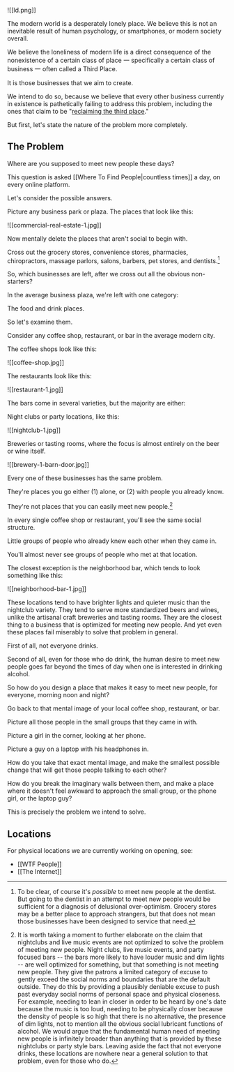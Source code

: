 ![[ld.png]]


The modern world is a desperately lonely place. We believe this is not an inevitable result of human psychology, or smartphones, or modern society overall.

We believe the loneliness of modern life is a direct consequence of the nonexistence of a certain class of place 一 specifically a certain class of business 一 often called a Third Place.

It is those businesses that we aim to create.

We intend to do so, because we believe that every other business currently in existence is pathetically failing to address this problem, including the ones that claim to be "[reclaiming the third place](https://stories.starbucks.com/emea/stories/2024/reclaiming-third-places-our-bold-vision-for-community-stores/)."

But first, let's state the nature of the problem more completely.

## The Problem

Where are you supposed to meet new people these days?

This question is asked [[Where To Find People|countless times]] a day, on every online platform.

Let's consider the possible answers.

Picture any business park or plaza. The places that look like this:

![[commercial-real-estate-1.jpg]]

Now mentally delete the places that aren't social to begin with.

Cross out the grocery stores, convenience stores, pharmacies, chiropractors, massage parlors, salons, barbers, pet stores, and dentists.[^1]

[^1]: To be clear, of course it's _possible_ to meet new people at the dentist. But going to the dentist in an attempt to meet new people would be sufficient for a diagnosis of delusional over-optimism. Grocery stores may be a better place to approach strangers, but that does not mean those businesses have been designed to service that need.

So, which businesses are left, after we cross out all the obvious non-starters?

In the average business plaza, we're left with one category:

The food and drink places.

So let's examine them.

Consider any coffee shop, restaurant, or bar in the average modern city.

The coffee shops look like this:

![[coffee-shop.jpg]]

The restaurants look like this:

![[restaurant-1.jpg]]

The bars come in several varieties, but the majority are either:

Night clubs or party locations, like this:

![[nightclub-1.jpg]]

Breweries or tasting rooms, where the focus is almost entirely on the beer or wine itself.

![[brewery-1-barn-door.jpg]]

Every one of these businesses has the same problem.

They're places you go either (1) alone, or (2) with people you already know.

They're not places that you can easily meet new people.[^2]

[^2]: It is worth taking a moment to further elaborate on the claim that nightclubs and live music events are not optimized to solve the problem of meeting new people. Night clubs, live music events, and party focused bars -- the bars more likely to have louder music and dim lights -- are well optimized for something, but that something is not meeting new people. They give the patrons a limited category of excuse to gently exceed the social norms and boundaries that are the default outside. They do this by providing a plausibly deniable excuse to push past everyday social norms of personal space and physical closeness. For example, needing to lean in closer in order to be heard by one's date because the music is too loud, needing to be physically closer because the density of people is so high that there is no alternative, the presence of dim lights, not to mention all the obvious social lubricant functions of alcohol. We would argue that the fundamental human need of meeting new people is infinitely broader than anything that is provided by these nightclubs or party style bars. Leaving aside the fact that not everyone drinks, these locations are nowhere near a general solution to that problem, even for those who do.

In every single coffee shop or restaurant, you'll see the same social structure.

Little groups of people who already knew each other when they came in.

You'll almost never see groups of people who met at that location.

The closest exception is the neighborhood bar, which tends to look something like this:

![[neighborhood-bar-1.jpg]]


These locations tend to have brighter lights and quieter music than the nightclub variety. They tend to serve more standardized beers and wines, unlike the artisanal craft breweries and tasting rooms. They are the closest thing to a business that is optimized for meeting new people. And yet even these places fail miserably to solve that problem in general.

First of all, not everyone drinks.

Second of all, even for those who do drink, the human desire to meet new people goes far beyond the times of day when one is interested in drinking alcohol.

So how do you design a place that makes it easy to meet new people, for everyone, morning noon and night?

Go back to that mental image of your local coffee shop, restaurant, or bar.

Picture all those people in the small groups that they came in with.

Picture a girl in the corner, looking at her phone.

Picture a guy on a laptop with his headphones in.

How do you take that exact mental image, and make the smallest possible change that will get those people talking to each other?

How do you break the imaginary walls between them, and make a place where it doesn't feel awkward to approach the small group, or the phone girl, or the laptop guy?

This is precisely the problem we intend to solve.

## Locations

For physical locations we are currently working on opening, see:
- [[WTF People]]
- [[The Internet]]
